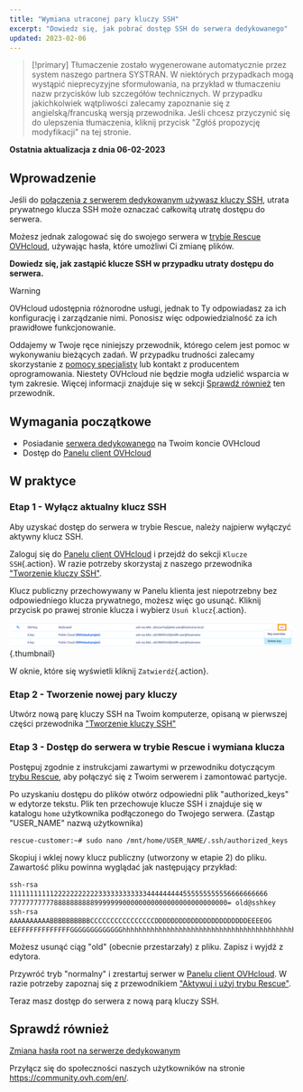 ```yaml
---
title: "Wymiana utraconej pary kluczy SSH"
excerpt: "Dowiedz się, jak pobrać dostęp SSH do serwera dedykowanego"
updated: 2023-02-06
---
```


> [!primary]
> Tłumaczenie zostało wygenerowane automatycznie przez system naszego partnera SYSTRAN. W niektórych przypadkach mogą wystąpić nieprecyzyjne sformułowania, na przykład w tłumaczeniu nazw przycisków lub szczegółów technicznych. W przypadku jakichkolwiek wątpliwości zalecamy zapoznanie się z angielską/francuską wersją przewodnika. Jeśli chcesz przyczynić się do ulepszenia tłumaczenia, kliknij przycisk "Zgłóś propozycję modyfikacji" na tej stronie.
> 

**Ostatnia aktualizacja z dnia 06-02-2023**

## Wprowadzenie

Jeśli do [połączenia z serwerem dedykowanym używasz kluczy SSH](/pages/bare_metal_cloud/dedicated_servers/creating-ssh-keys-dedicated), utrata prywatnego klucza SSH może oznaczać całkowitą utratę dostępu do serwera.

Możesz jednak zalogować się do swojego serwera w [trybie Rescue OVHcloud](/pages/bare_metal_cloud/dedicated_servers/rescue_mode), używając hasła, które umożliwi Ci zmianę plików.

**Dowiedz się, jak zastąpić klucze SSH w przypadku utraty dostępu do serwera.**

> [!warning]
>
> OVHcloud udostępnia różnorodne usługi, jednak to Ty odpowiadasz za ich konfigurację i zarządzanie nimi. Ponosisz więc odpowiedzialność za ich prawidłowe funkcjonowanie.
>
> Oddajemy w Twoje ręce niniejszy przewodnik, którego celem jest pomoc w wykonywaniu bieżących zadań. W przypadku trudności zalecamy skorzystanie z [pomocy specjalisty](https://partner.ovhcloud.com/pl/directory/) lub kontakt z producentem oprogramowania. Niestety OVHcloud nie będzie mogła udzielić wsparcia w tym zakresie. Więcej informacji znajduje się w sekcji [Sprawdź również](#go-further) ten przewodnik.
>

## Wymagania początkowe

- Posiadanie [serwera dedykowanego](https://www.ovhcloud.com/pl/bare-metal/) na Twoim koncie OVHcloud
- Dostęp do [Panelu client OVHcloud](https://www.ovh.com/auth/?action=gotomanager&from=https://www.ovh.pl/&ovhSubsidiary=pl)

## W praktyce

### Etap 1 - Wyłącz aktualny klucz SSH

Aby uzyskać dostęp do serwera w trybie Rescue, należy najpierw wyłączyć aktywny klucz SSH.

Zaloguj się do [Panelu client OVHcloud](https://www.ovh.com/auth/?action=gotomanager&from=https://www.ovh.pl/&ovhSubsidiary=pl) i przejdź do sekcji `Klucze SSH`{.action}. W razie potrzeby skorzystaj z naszego przewodnika ["Tworzenie kluczy SSH"](/pages/bare_metal_cloud/dedicated_servers/creating-ssh-keys-dedicated#cpsshkey).

Klucz publiczny przechowywany w Panelu klienta jest niepotrzebny bez odpowiedniego klucza prywatnego, możesz więc go usunąć. Kliknij przycisk <i class="icons-ellipsis icons-border-rounded icons-masterbrand-blue"></i> po prawej stronie klucza i wybierz `Usuń klucz`{.action}.

![Usuń klucz](images/replace-lost-key-01.png){.thumbnail}

W oknie, które się wyświetli kliknij `Zatwierdź`{.action}.

### Etap 2 - Tworzenie nowej pary kluczy

Utwórz nową parę kluczy SSH na Twoim komputerze, opisaną w pierwszej części przewodnika ["Tworzenie kluczy SSH"](/pages/bare_metal_cloud/dedicated_servers/creating-ssh-keys-dedicated)

### Etap 3 - Dostęp do serwera w trybie Rescue i wymiana klucza

Postępuj zgodnie z instrukcjami zawartymi w przewodniku dotyczącym [trybu Rescue](/pages/bare_metal_cloud/dedicated_servers/rescue_mode), aby połączyć się z Twoim serwerem i zamontować partycje.

Po uzyskaniu dostępu do plików otwórz odpowiedni plik "authorized_keys" w edytorze tekstu. Plik ten przechowuje klucze SSH i znajduje się w katalogu `home` użytkownika podłączonego do Twojego serwera. (Zastąp "USER_NAME" nazwą użytkownika)

```
rescue-customer:~# sudo nano /mnt/home/USER_NAME/.ssh/authorized_keys
```

Skopiuj i wklej nowy klucz publiczny (utworzony w etapie 2) do pliku. Zawartość pliku powinna wyglądać jak następujący przykład:

```console
ssh-rsa 1111111111122222222222333333333333444444444555555555556666666666
777777777778888888888999999900000000000000000000000000= old@sshkey
ssh-rsa AAAAAAAAAABBBBBBBBBBCCCCCCCCCCCCCCCCDDDDDDDDDDDDDDDDDDDDDDDEEEEOG
EEFFFFFFFFFFFFFGGGGGGGGGGGGGhhhhhhhhhhhhhhhhhhhhhhhhhhhhhhhhhhhhhhhhhhhhhhhhhhhhhhhhhhhhhhhhhhhhhhhhhhhhhhhhhhhhhhhhhhhhhhhhhhhhhhhhhhhhhhhhhhhhhhhhhhhhhhhhhhhhhhhhhhhhhhhhhhhhhhhhhhhhhhhhhhhhhhhhhhhhhhhhhhhhhhhhhhhhhhhhhhhhhhhhhhhhhhhhhhhhhhhhhhhhhhhhhhhhhhhhhhh
```

Możesz usunąć ciąg "old" (obecnie przestarzały) z pliku. Zapisz i wyjdź z edytora.

Przywróć tryb "normalny" i zrestartuj serwer w [Panelu client OVHcloud](https://www.ovh.com/auth/?action=gotomanager&from=https://www.ovh.pl/&ovhSubsidiary=pl). W razie potrzeby zapoznaj się z przewodnikiem ["Aktywuj i użyj trybu Rescue"](/pages/bare_metal_cloud/dedicated_servers/rescue_mode).

Teraz masz dostęp do serwera z nową parą kluczy SSH.

## Sprawdź również <a name="go-further"></a>

[Zmiana hasła root na serwerze dedykowanym](/pages/bare_metal_cloud/dedicated_servers/changing_root_password_linux_ds)

Przyłącz się do społeczności naszych użytkowników na stronie <https://community.ovh.com/en/>.